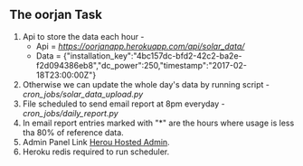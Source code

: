 ## The oorjan Task

1. Api to store the data each hour - 
   * Api = *https://oorjanapp.herokuapp.com/api/solar_data/*
   * Data = {"installation_key":"4bc157dc-bfd2-42c2-ba2e-f2d094386eb8","dc_power":250,"timestamp":"2017-02-18T23:00:00Z"}
2. Otherwise we can update the whole day's data by running script - *cron_jobs/solar_data_upload.py*
3. File scheduled to send email report at 8pm everyday - 
    *cron_jobs/daily_report.py*
4. In email report entries marked with "*" are the hours where usage is less tha 80% of reference data.
5. Admin Panel Link [Herou Hosted Admin](https://oorjanapp.herokuapp.com/admin).
6. Heroku redis required to run scheduler.
